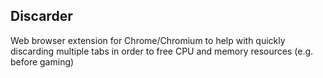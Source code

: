 ## Discarder

Web browser extension for Chrome/Chromium to help with quickly discarding multiple tabs in order
to free CPU and memory resources (e.g. before gaming)

